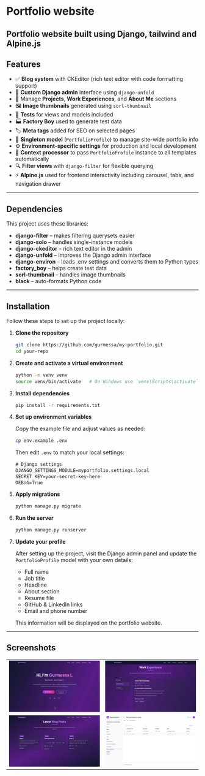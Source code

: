 # Portfolio website

Portfolio website built using Django, tailwind and Alpine.js
---

## Features

- ✅ **Blog system** with CKEditor (rich text editor with code formatting support)  
- 🎨 **Custom Django admin** interface using `django-unfold`  
- 💼 Manage **Projects**, **Work Experiences**, and **About Me** sections  
- 🖼️ **Image thumbnails** generated using `sorl-thumbnail`  
- 🧪 **Tests** for views and models included  
- 🏭 **Factory Boy** used to generate test data  
- 🏷️ **Meta tags** added for SEO on selected pages  
- 🔁 **Singleton model** (`PortfolioProfile`) to manage site-wide portfolio info  
- ⚙️ **Environment-specific settings** for production and local development  
- 🔄 **Context processor** to pass `PortfolioProfile` instance to all templates automatically  
- 🔍 **Filter views** with `django-filter` for flexible querying  
- ⚡ **Alpine.js** used for frontend interactivity including carousel, tabs, and navigation drawer  

---

## Dependencies

This project uses these libraries:

* **django-filter** – makes filtering querysets easier
* **django-solo** – handles single-instance models
* **django-ckeditor** – rich text editor in the admin
* **django-unfold** – improves the Django admin interface
* **django-environ** – loads .env settings and converts them to Python types
* **factory\_boy** – helps create test data
* **sorl-thumbnail** – handles image thumbnails
* **black** – auto-formats Python code
---

## Installation

Follow these steps to set up the project locally:

1. **Clone the repository**

   ```bash
   git clone https://github.com/gurmessa/my-portfolio.git
   cd your-repo
   ```

2. **Create and activate a virtual environment**

   ```bash
   python -m venv venv
   source venv/bin/activate   # On Windows use `venv\Scripts\activate`
   ```

3. **Install dependencies**

   ```bash
   pip install -r requirements.txt
   ```

4. **Set up environment variables**

   Copy the example file and adjust values as needed:

   ```bash
   cp env.example .env
   ```

   Then edit `.env` to match your local settings:

   ```dotenv
   # Django settings
   DJANGO_SETTINGS_MODULE=myportfolio.settings.local
   SECRET_KEY=your-secret-key-here
   DEBUG=True
   ```

5. **Apply migrations**

   ```bash
   python manage.py migrate
   ```

6. **Run the server**

   ```bash
   python manage.py runserver
   ```
7. **Update your profile**

   After setting up the project, visit the Django admin panel and update the `PortfolioProfile` model with your own details:

   - Full name  
   - Job title  
   - Headline  
   - About section  
   - Resume file  
   - GitHub & LinkedIn links  
   - Email and phone number  

   This information will be displayed on the portfolio website.

---

## Screenshots

<table>
  <tr>
    <td><img src="screenshots/screenshot1.png" alt="Screenshot 1" width="300"/></td>
    <td><img src="screenshots/screenshot4.png" alt="Screenshot 2" width="300"/></td>
  </tr>
  <tr>
    <td><img src="screenshots/screenshot3.png" alt="Screenshot 3" width="300"/></td>
    <td><img src="screenshots/screenshot2.png" alt="Screenshot 4" width="300"/></td>
  </tr>
</table>
